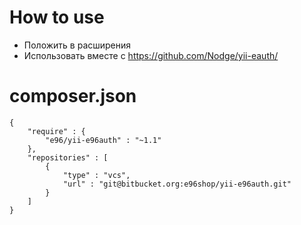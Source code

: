 # How to use
* Положить в расширения
* Использовать вместе с <https://github.com/Nodge/yii-eauth/>
# composer.json
```
{
    "require" : {
        "e96/yii-e96auth" : "~1.1"
    },
    "repositories" : [
        {
            "type" : "vcs",
            "url" : "git@bitbucket.org:e96shop/yii-e96auth.git"
        }
    ]
}
```
